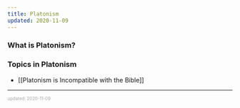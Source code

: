 ```yaml
---
title: Platonism
updated: 2020-11-09
---
```


### What is Platonism?

### Topics in Platonism

- [[Platonism is Incompatible with the Bible]]

---

<sup><sub><font color="#a6a6a6">updated: 2020-11-09</font></sub></sup>
